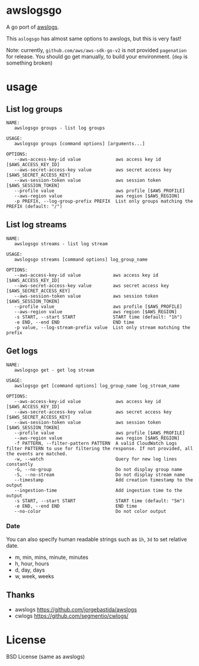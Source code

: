 # awslogsgo

A go port of [awslogs](https://github.com/jorgebastida/awslogs).

This `aslogsgo` has almost same options to awslogs, but this is very fast!

Note: currently, `github.com/aws/aws-sdk-go-v2` is not provided `pagenation` for release. You should go get manually, to build your environment. (`dep` is something broken)

# usage

## List log groups

```
NAME:
   awslogsgo groups - list log groups

USAGE:
   awslogsgo groups [command options] [arguments...]

OPTIONS:
   --aws-access-key-id value             aws access key id [$AWS_ACCESS_KEY_ID]
   --aws-secret-access-key value         aws secret access key [$AWS_SECRET_ACCESS_KEY]
   --aws-session-token value             aws session token [$AWS_SESSION_TOKEN]
   --profile value                       aws profile [$AWS_PROFILE]
   --aws-region value                    aws region [$AWS_REGION]
   -p PREFIX, --log-group-prefix PREFIX  List only groups matching the PREFIX (default: "/")
 ```

## List log streams

```
NAME:
   awslogsgo streams - list log stream

USAGE:
   awslogsgo streams [command options] log_group_name

OPTIONS:
   --aws-access-key-id value            aws access key id [$AWS_ACCESS_KEY_ID]
   --aws-secret-access-key value        aws secret access key [$AWS_SECRET_ACCESS_KEY]
   --aws-session-token value            aws session token [$AWS_SESSION_TOKEN]
   --profile value                      aws profile [$AWS_PROFILE]
   --aws-region value                   aws region [$AWS_REGION]
   -s START, --start START              START time (default: "1h")
   -e END, --end END                    END time
   -p value, --log-stream-prefix value  List only stream matching the prefix
```

## Get logs
```
NAME:
   awslogsgo get - get log stream

USAGE:
   awslogsgo get [command options] log_group_name log_stream_name

OPTIONS:
   --aws-access-key-id value             aws access key id [$AWS_ACCESS_KEY_ID]
   --aws-secret-access-key value         aws secret access key [$AWS_SECRET_ACCESS_KEY]
   --aws-session-token value             aws session token [$AWS_SESSION_TOKEN]
   --profile value                       aws profile [$AWS_PROFILE]
   --aws-region value                    aws region [$AWS_REGION]
   -f PATTERN, --filter-pattern PATTERN  A valid CloudWatch Logs filter PATTERN to use for filtering the response. If not provided, all the events are matched.
   -w, --watch                           Query for new log lines constantly
   -G, --no-group                        Do not display group name
   -S, --no-stream                       Do not display stream name
   --timestamp                           Add creation timestamp to the output
   --ingestion-time                      Add ingestion time to the output
   -s START, --start START               START time (default: "5m")
   -e END, --end END                     END time
   --no-color                            Do not color output
```

### Date

You can also specify human readable strings such as `1h`, `3d` to set relative date.

- m, min, mins, minute, minutes
- h, hour, hours
- d, day, days
- w, week, weeks

## Thanks

- awslogs https://github.com/jorgebastida/awslogs
- cwlogs https://github.com/segmentio/cwlogs/

# License

BSD License (same as awslogs)
